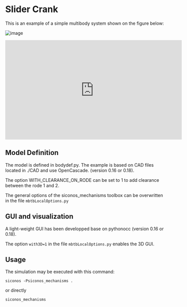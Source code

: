 Slider Crank
============

This is an example of a simple multibody system shown on the figure below:

![image](slider_crank.*)


<iframe width="560" height="315" src="https://www.youtube.com/embed/Wj0ZMcESw-Y" frameborder="0" allow="autoplay; encrypted-media" allowfullscreen></iframe>


Model Definition
----------------

The model is defined in bodydef.py. The example is based on CAD files located in ./CAD and use OpenCascade. (version 0.16 or 0.18).

The option WITH\_CLEARANCE\_ON\_RODE can be set to 1 to add clearance between the rode 1 and 2.

The general options of the siconos_mechanisms toolbox can be overwritten in the file `mbtbLocalOptions.py`


GUI and visualization
---------------------

A light-weight GUI has been developped base on pythonocc (version 0.16 or 0.18).	

The option `with3D=1` in the file `mbtbLocalOptions.py` enables the 3D GUI.


Usage
-----

The simulation may be executed with this command:

    siconos -Psiconos_mechanisms .

or directly

    siconos_mechanisms